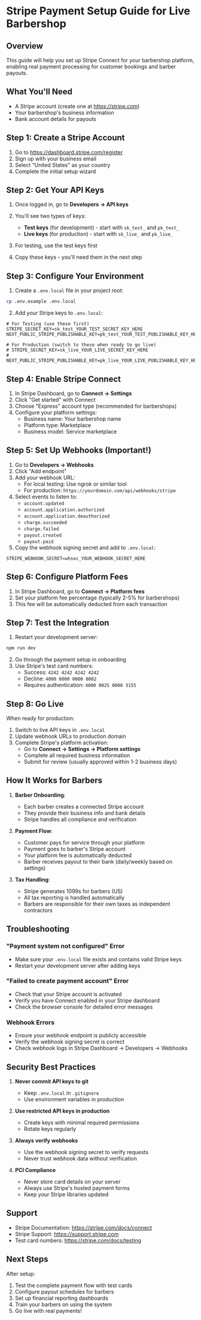 # Stripe Payment Setup Guide for Live Barbershop

## Overview
This guide will help you set up Stripe Connect for your barbershop platform, enabling real payment processing for customer bookings and barber payouts.

## What You'll Need
- A Stripe account (create one at https://stripe.com)
- Your barbershop's business information
- Bank account details for payouts

## Step 1: Create a Stripe Account

1. Go to https://dashboard.stripe.com/register
2. Sign up with your business email
3. Select "United States" as your country
4. Complete the initial setup wizard

## Step 2: Get Your API Keys

1. Once logged in, go to **Developers → API keys**
2. You'll see two types of keys:
   - **Test keys** (for development) - start with `sk_test_` and `pk_test_`
   - **Live keys** (for production) - start with `sk_live_` and `pk_live_`

3. For testing, use the test keys first
4. Copy these keys - you'll need them in the next step

## Step 3: Configure Your Environment

1. Create a `.env.local` file in your project root:
```bash
cp .env.example .env.local
```

2. Add your Stripe keys to `.env.local`:
```env
# For Testing (use these first)
STRIPE_SECRET_KEY=sk_test_YOUR_TEST_SECRET_KEY_HERE
NEXT_PUBLIC_STRIPE_PUBLISHABLE_KEY=pk_test_YOUR_TEST_PUBLISHABLE_KEY_HERE

# For Production (switch to these when ready to go live)
# STRIPE_SECRET_KEY=sk_live_YOUR_LIVE_SECRET_KEY_HERE
# NEXT_PUBLIC_STRIPE_PUBLISHABLE_KEY=pk_live_YOUR_LIVE_PUBLISHABLE_KEY_HERE
```

## Step 4: Enable Stripe Connect

1. In Stripe Dashboard, go to **Connect → Settings**
2. Click "Get started" with Connect
3. Choose "Express" account type (recommended for barbershops)
4. Configure your platform settings:
   - Business name: Your barbershop name
   - Platform type: Marketplace
   - Business model: Service marketplace

## Step 5: Set Up Webhooks (Important!)

1. Go to **Developers → Webhooks**
2. Click "Add endpoint"
3. Add your webhook URL:
   - For local testing: Use ngrok or similar tool
   - For production: `https://yourdomain.com/api/webhooks/stripe`
4. Select events to listen to:
   - `account.updated`
   - `account.application.authorized`
   - `account.application.deauthorized`
   - `charge.succeeded`
   - `charge.failed`
   - `payout.created`
   - `payout.paid`
5. Copy the webhook signing secret and add to `.env.local`:
```env
STRIPE_WEBHOOK_SECRET=whsec_YOUR_WEBHOOK_SECRET_HERE
```

## Step 6: Configure Platform Fees

1. In Stripe Dashboard, go to **Connect → Platform fees**
2. Set your platform fee percentage (typically 2-5% for barbershops)
3. This fee will be automatically deducted from each transaction

## Step 7: Test the Integration

1. Restart your development server:
```bash
npm run dev
```

2. Go through the payment setup in onboarding
3. Use Stripe's test card numbers:
   - Success: `4242 4242 4242 4242`
   - Decline: `4000 0000 0000 0002`
   - Requires authentication: `4000 0025 0000 3155`

## Step 8: Go Live

When ready for production:

1. Switch to live API keys in `.env.local`
2. Update webhook URLs to production domain
3. Complete Stripe's platform activation:
   - Go to **Connect → Settings → Platform settings**
   - Complete all required business information
   - Submit for review (usually approved within 1-2 business days)

## How It Works for Barbers

1. **Barber Onboarding**:
   - Each barber creates a connected Stripe account
   - They provide their business info and bank details
   - Stripe handles all compliance and verification

2. **Payment Flow**:
   - Customer pays for service through your platform
   - Payment goes to barber's Stripe account
   - Your platform fee is automatically deducted
   - Barber receives payout to their bank (daily/weekly based on settings)

3. **Tax Handling**:
   - Stripe generates 1099s for barbers (US)
   - All tax reporting is handled automatically
   - Barbers are responsible for their own taxes as independent contractors

## Troubleshooting

### "Payment system not configured" Error
- Make sure your `.env.local` file exists and contains valid Stripe keys
- Restart your development server after adding keys

### "Failed to create payment account" Error
- Check that your Stripe account is activated
- Verify you have Connect enabled in your Stripe dashboard
- Check the browser console for detailed error messages

### Webhook Errors
- Ensure your webhook endpoint is publicly accessible
- Verify the webhook signing secret is correct
- Check webhook logs in Stripe Dashboard → Developers → Webhooks

## Security Best Practices

1. **Never commit API keys to git**
   - Keep `.env.local` in `.gitignore`
   - Use environment variables in production

2. **Use restricted API keys in production**
   - Create keys with minimal required permissions
   - Rotate keys regularly

3. **Always verify webhooks**
   - Use the webhook signing secret to verify requests
   - Never trust webhook data without verification

4. **PCI Compliance**
   - Never store card details on your server
   - Always use Stripe's hosted payment forms
   - Keep your Stripe libraries updated

## Support

- Stripe Documentation: https://stripe.com/docs/connect
- Stripe Support: https://support.stripe.com
- Test card numbers: https://stripe.com/docs/testing

## Next Steps

After setup:
1. Test the complete payment flow with test cards
2. Configure payout schedules for barbers
3. Set up financial reporting dashboards
4. Train your barbers on using the system
5. Go live with real payments!